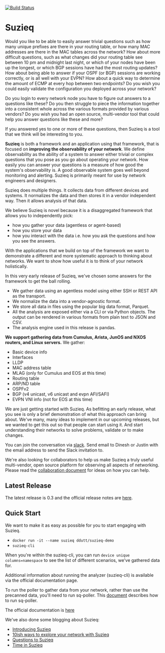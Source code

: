 [![Build Status](https://travis-ci.org/netenglabs/suzieq.svg?branch=master)](https://travis-ci.org/netenglabs/suzieq)

# Suzieq

Would you like to be able to easily answer trivial questions such as how many unique prefixes are there in your routing table, or how many MAC addresses are there in the MAC tables across the network? How about more difficult questions, such as what changes did your routing table see between 10 pm and midnight last night, or which of your nodes have been up the longest, or which BGP sessions have had the most routing updates? How about being able to answer if your OSPF (or BGP) sessions are working correctly, or is all well with your EVPN? How about a quick way to determine the amount of ECMP at every hop between two endpoints? Do you wish you could easily validate the configuration you deployed across your network? 

Do you login to every network node you have to figure out answers to a questions like these? Do you then struggle to piece the information together into a consistent whole across the various formats provided by various vendors? Do you wish you had an open source, multi-vendor tool that could help you answer questions like these and more?

If you answered yes to one or more of these questions, then Suzieq is a tool that we think will be interesting to you. 

**Suzieq** is both a framework and an application using that framework, that is focused on **improving the observability of your network**.  We define observability as the ability of a system to answer either trivial or complex questions that you pose as you go about operating your network. How easily you can answer your questions is a measure of how good the system's observability is. A good observable system goes well beyond monitoring and alerting. Suzieq is primarily meant for use by network engineers and designers.

Suzieq does multiple things. It collects data from different devices and systems. It normalizes the data and then stores it in a vendor independent way. Then it allows analysis of that data. 

We believe Suzieq is novel because it is a disaggregated framework that allows you to independently pick:
* how you gather your data (agentless or agent-based)
* how you store your data
* how you interact with the data i.e. how you ask the questions and how you see the answers.

With the applications that we build on top of the framework we want to demonstrate a different and more systematic approach to thinking about networks. We want to show how useful it is to think of your network holistically.

In this very early release of Suzieq, we've chosen some answers for the framework to get the ball rolling. 
* We gather data using an agentless model using either SSH or REST API as the transport. 
* We normalize the data into a vendor-agnostic format.
* We store all data in files using the popular big data format, Parquet. 
* All the analysis are exposed either via a CLI or via Python objects. The output can be rendered in various formats from plain text to JSON and CSV.
* The analysis engine used in this release is pandas.

**We support gathering data from Cumulus, Arista, JunOS and NXOS routers, and Linux servers.** We gather:
* Basic device info
* Interfaces
* LLDP
* MAC address table
* MLAG (only for Cumulus and EOS at this time)
* Routing table
* ARP/ND table
* OSPFv2
* BGP (v4 unicast, v6 unicast and evpn AFI/SAFI)
* EVPN VNI info (not for EOS at this time)

We are just getting started with Suzieq. As befitting an early release, what you see is only a brief demonstration of what this approach can bring about. We've many, many ideas to implement in our upcoming releases, but we wanted to get this out so that people can start using it. And start understanding their networks to solve problems, validate or to make changes.

You can join the conversation via [slack](https://netenglabs.slack.com). Send email to Dinesh or Justin with the email address to send the Slack invitation to.

We're also looking for collaborators to help us make Suzieq a truly useful multi-vendor, open source platform for observing all aspects of networking. Please read the [collaboration document](./CONTRIBUTING.md) for ideas on how you can help. 

## Latest Release

The latest release is 0.3 and the official release notes are [here](https://suzieq.readthedocs.io/en/latest/release-notes/).

## Quick Start

We want to make it as easy as possible for you to start engaging with Suzieq. 

- `docker run -it --name suzieq ddutt/suzieq-demo`
- `suzieq-cli`

When you're within the suzieq-cli, you can run ```device unique columns=namespace``` to see the list of different scenarios, we've gathered data for.

Additional information about running the analyzer (suzieq-cli) is available via the official documentation page.

To run the poller to gather data from your network, rather than use the precanned data, you'll need to run sq-poller. This [document](https://suzieq.readthedocs.io/en/latest/poller/) describes how to run sq-poller. 

The official documentation is [here](https://suzieq.readthedocs.io/en/latest/) 

We've also done some blogging about Suzieq:

- [Introducing Suzieq](https://elegantnetwork.github.io/posts/Suzieq/)
- [10ish ways to explore your network with Suzieq](https://elegantnetwork.github.io/posts/10ish_ways_to_explore_your_network_with_Suzieq/)
- [Questions to Suzieq](https://elegantnetwork.github.io/posts/10qa-suzieq/)
- [Time in Suzieq](https://elegantnetwork.github.io/posts/time-suzieq/)

